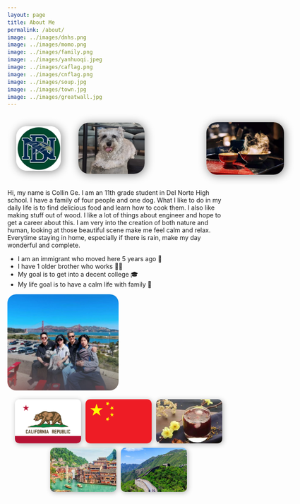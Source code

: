 ```yaml
---
layout: page
title: About Me
permalink: /about/
image: ../images/dnhs.png
image: ../images/momo.png
image: ../images/family.png
image: ../images/yanhuoqi.jpeg
image: ../images/caflag.png
image: ../images/cnflag.png 
image: ../images/soup.jpg
image: ../images/town.jpg
image: ../images/greatwall.jpg
---
```


<html lang="en">
<head>
    <meta charset="UTF-8">
    <meta http-equiv="X-UA-Compatible" content="IE=edge">
    <meta name="viewport" content="width=device-width, initial-scale=1.0">
    <style>
        .top-layerpicture {
            display: flex;
            align-items: center;
        }
        .top-layerpicture img {
            box-shadow: 2px 2px 20px gray;
            border-radius: 24px;
            margin-right: 20px;
            transition: transform 0.3s ease; 
        }
        .top-layerpicture img:hover {
            transform: scale(1.1);
        }
        .familypic-edit {
            display: flex; 
            justify-content: left; 
            align-items: left;
        }
        .gallery {
            display: flex;
            flex-wrap: wrap;
            gap: 10px;
            justify-content: center;
            margin-top: 20px;
        }
        .gallery img {
            width: 150px;
            height: 100px;
            object-fit: cover;
            border-radius: 10px;
            box-shadow: 2px 2px 12px rgba(0, 0, 0, 0.3);
            transition: transform 0.3s ease;
        }
        .gallery img:hover {
            transform: scale(1.1);
        }
    </style>
</head>
<body>
    <div>
        <p></p>
    </div>
    <div class="zoom-in">
        <div class="top-layerpicture">
            <img src="../images/dnhs.png" alt="logo" width="20%" style="margin: 20px">
            <img src="../images/momo.png" alt="dog" width="150" style="margin: 20px">
            <img src="../images/yanhuoqi.jpeg" alt="cooking" width="35%" style="margin-left: 120px">
        </div>
    </div>
    <div>
        <p>
        </p>
        <p> 
        Hi, my name is Collin Ge. I am an 11th grade student in Del Norte High school. I have a family of four people and one dog. What I like to do in my daily life is to find delicious food and learn how to cook them. I also like making stuff out of wood. I like a lot of things about engineer and hope to get a career about this. I am very into the creation of both nature and human, looking at those beautiful scene make me feel calm and relax. Everytime staying in home, especially if there is rain, make my day wonderful and complete.
        </p>
        <ul>
            <li>I am an immigrant who moved here 5 years ago 🛫</li>
            <li>I have 1 older brother who works 👨‍💼</li>
            <li>My goal is to get into a decent college 🎓</li>
            <li>My life goal is to have a calm life with family 🏡</li>
        </ul>
    </div>
    <div class="familypic-edit">
        <img src="../images/family.png" alt="family" width="50%" style="border-radius: 20px">
    </div>
    <!-- Gallery Section -->
    <div class="gallery">
        <img src="../images/caflag.png" alt="California Flag">
        <img src="../images/cnflag.png" alt="Chinese Flag"> 
        <img src="../images/soup.jpg" alt="Soup">
        <img src="../images/town.jpg" alt="town">
        <img src="../images/greatwall.jpg" alt="greatwall">
    </div>
</body>
</html>

